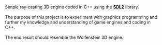 Simple ray-casting 3D engine coded in C++ using the <a href="https://www.libsdl.org/"><b>SDL2</b></a> library.<br><br>
The purpose of this project is to experiment with graphics programming and further my knowledge and understanding of game engines and coding in C++.<br><br>
The end result should resemble the Wolfenstein 3D engine.
